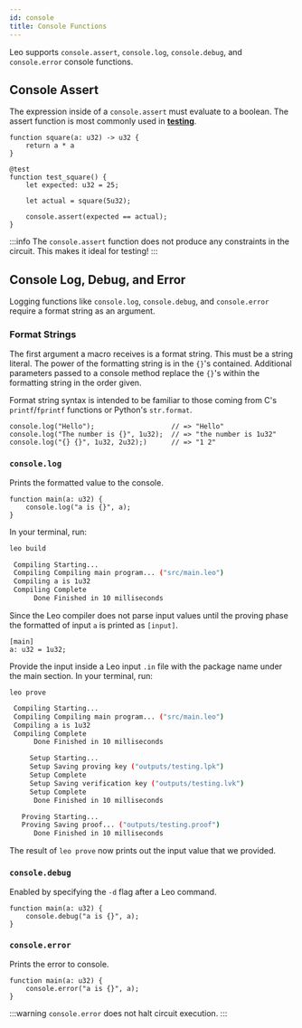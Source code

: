 ```yaml
---
id: console
title: Console Functions
---
```


Leo supports `console.assert`, `console.log`, `console.debug`, and `console.error` console functions.

## Console Assert

The expression inside of a `console.assert` must evaluate to a boolean.
The assert function is most commonly used in [**testing**](12_tests.md).

```leo
function square(a: u32) -> u32 {
    return a * a
}

@test
function test_square() {
    let expected: u32 = 25;

    let actual = square(5u32);

    console.assert(expected == actual);
}
```

:::info
The `console.assert` function does not produce any constraints in the circuit. This makes it ideal for testing!
:::

## Console Log, Debug, and Error

Logging functions like `console.log`, `console.debug`, and `console.error` require a format string as an argument. 

### Format Strings
The first argument a macro receives is a format string. This must be a string literal. The power of the formatting string is in the `{}`'s contained.
Additional parameters passed to a console method replace the `{}`'s within the formatting string in the order given.

Format string syntax is intended to be familiar to those coming from C's `printf`/`fprintf` functions or Python's `str.format`.

```leo
console.log("Hello");                   // => "Hello"
console.log("The number is {}", 1u32);  // => "the number is 1u32"
console.log("{} {}", 1u32, 2u32);)      // => "1 2"
```


### `console.log`
Prints the formatted value to the console.
```leo title="src/main.leo"
function main(a: u32) {
    console.log("a is {}", a);
}
```
In your terminal, run:
```bash
leo build
```
```bash title="console output:"
 Compiling Starting...
 Compiling Compiling main program... ("src/main.leo")
 Compiling a is 1u32
 Compiling Complete
      Done Finished in 10 milliseconds
```

Since the Leo compiler does not parse input values until the proving phase the formatted of input `a` is printed as `[input]`.

```leo title="inputs/{$NAME}.in
[main]
a: u32 = 1u32;
```

Provide the input inside a Leo input `.in` file with the package name under the main section. In your terminal, run:

```leo
leo prove
```

```bash title="console output:"
 Compiling Starting...
 Compiling Compiling main program... ("src/main.leo")
 Compiling a is 1u32
 Compiling Complete
      Done Finished in 10 milliseconds

     Setup Starting...
     Setup Saving proving key ("outputs/testing.lpk")
     Setup Complete
     Setup Saving verification key ("outputs/testing.lvk")
     Setup Complete
      Done Finished in 10 milliseconds

   Proving Starting...
   Proving Saving proof... ("outputs/testing.proof")
      Done Finished in 10 milliseconds
```

The result of `leo prove` now prints out the input value that we provided. 

### `console.debug`
Enabled by specifying the `-d` flag after a Leo command.
```leo
function main(a: u32) {
    console.debug("a is {}", a);
}
```

### `console.error`
Prints the error to console. 
```leo
function main(a: u32) {
    console.error("a is {}", a);
}
```
:::warning
`console.error` does not halt circuit execution.
:::